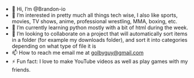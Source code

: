 - 👋 Hi, I’m @Brandon-io
- 👀 I’m interested in pretty much all things tech wise, I also like sports, movies, TV shows, anime, professional wrestling, MMA, boxing, etc.
- 🌱 I’m currently learning python mostly with a bit of html during the week.
- 💞️ I’m looking to collaborate on a project that will automatically sort items in a folder (for example my downloads folder), and sort it into categories depending on what type of file it is
- 📫 How to reach me email me at golbyguy@gmail.com
- ⚡ Fun fact: I love to make YouTube videos as well as play games with my friends.

<!---
Brandon-io/Brandon-io is a ✨ special ✨ repository because its `README.md` (this file) appears on your GitHub profile.
You can click the Preview link to take a look at your changes.
--->
